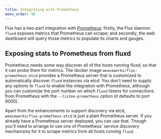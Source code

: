 ```yaml
---
title: Integrating with Prometheus
menu_order: 90
---
```


Flux has a two-part integration with
[Prometheus](https://github.com/prometheus/prometheus): firstly, the
Flux daemon `fluxd` exposes metrics that Prometheus can scrape; and
secondly, the web dashboard will query those metrics to populate its
charts and gauges.

## Exposing stats to Prometheus from fluxd

Prometheus needs some way discover all of the hosts running fluxd, so
that it can probe them for metrics.  The docker image
`weaveworks/flux-prometheus-etcd` provides a Prometheus server that is
customized to automatically discover `fluxd` instances via etcd.  You
don't need to supply any options to `fluxd` to enable the integration
with Prometheus, although you can customize the port number on which
`fluxd` listens for connections from Prometheus with the
`--listen-prometheus` option (it defaults to port 9000).

Apart from the enhancements to support discovery via etcd,
`weaveworks/flux-prometheus-etcd` is just a plain Prometheus server.
If you already have a Prometheus server deployed, you can use that.
Though you'll need to arrange to use one of Prometheus' service
discovery mechanisms for it to scrape metrics from all hosts running
`fluxd`.


